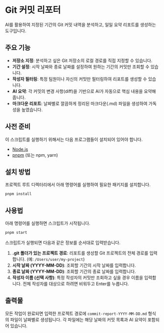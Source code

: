 # Git 커밋 리포터

AI를 활용하여 지정된 기간의 Git 커밋 내역을 분석하고, 일일 요약 리포트를 생성하는 도구입니다.

## 주요 기능

- **저장소 지정**: 분석하고 싶은 Git 저장소의 로컬 경로를 직접 지정할 수 있습니다.
- **기간 설정**: 시작 날짜와 종료 날짜를 설정하여 원하는 기간의 커밋만 조회할 수 있습니다.
- **작성자 필터링**: 특정 팀원이나 자신의 커밋만 필터링하여 리포트를 생성할 수 있습니다.
- **AI 요약**: 각 커밋의 변경 사항(diff)을 기반으로 AI가 자동으로 핵심 내용을 요약해 줍니다.
- **마크다운 리포트**: 날짜별로 깔끔하게 정리된 마크다운(.md) 파일을 생성하여 가독성을 높였습니다.

## 사전 준비

이 스크립트를 실행하기 위해서는 다음 프로그램들이 설치되어 있어야 합니다.

- [Node.js](https://nodejs.org/)
- [pnpm](https://pnpm.io/installation) (또는 npm, yarn)

## 설치 방법

프로젝트 루트 디렉터리에서 아래 명령어를 실행하여 필요한 패키지를 설치합니다.

```bash
pnpm install
```

## 사용법

아래 명령어를 실행하면 스크립트가 시작됩니다.

```bash
pnpm start
```

스크립트가 실행되면 다음과 같은 정보를 순서대로 입력받습니다.

1.  **.git 폴더가 있는 프로젝트 경로**: 리포트를 생성할 Git 프로젝트의 전체 경로를 입력합니다. (예: `/Users/user/my-project`)
2.  **시작 날짜 (YYYY-MM-DD)**: 조회할 기간의 시작 날짜를 입력합니다.
3.  **종료 날짜 (YYYY-MM-DD)**: 조회할 기간의 종료 날짜를 입력합니다.
4.  **작성자 이름 (선택 사항)**: 특정 작성자의 커밋만 조회하고 싶을 경우 이름을 입력합니다. 전체 작성자를 대상으로 하려면 비워두고 Enter를 누릅니다.

## 출력물

모든 작업이 완료되면 입력한 프로젝트 경로에 `commit-report-YYYY-MM-DD.md` 형식의 파일이 날짜별로 생성됩니다. 각 파일에는 해당 날짜의 커밋 목록과 AI 요약이 포함되어 있습니다.
